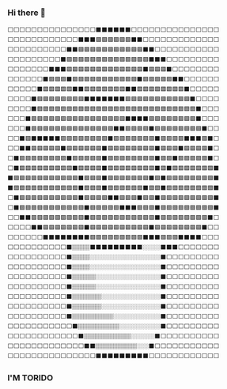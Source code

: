 ### Hi there 👋

```
⬜⬜⬜⬜⬜⬜⬜⬜⬜⬜⬜⬜⬜⬜⬜⬛⬛⬛⬛⬛⬛⬜⬜⬜⬜⬜⬜⬜⬜⬜⬜⬜⬜⬜⬜⬜
⬜⬜⬜⬜⬜⬜⬜⬜⬜⬜⬜⬜⬛⬛⬛🟪🟪🟪🟪🟪🟪⬛⬛⬜⬜⬜⬜⬜⬜⬜⬜⬜⬜⬜⬜⬜
⬜⬜⬜⬜⬜⬜⬜⬜⬜⬜⬛⬛🟪🟪🟪🟪🟪🟪🟪🟪🟪🟪🟪⬛⬛⬜⬜⬜⬜⬜⬜⬜⬜⬜⬜⬜
⬜⬜⬜⬜⬜⬜⬜⬜⬜⬛🟪🟪🟪🟪🟪🟪🟪🟪🟪🟪🟪🟪🟪🟪⬛⬛⬛⬜⬜⬜⬜⬜⬜⬜⬜⬜
⬜⬜⬜⬜⬜⬜⬜⬛⬛⬛🟪🟪🟪🟪🟪🟪🟪🟪🟪🟪🟪🟪🟪⬛🟩🟩🟩⬛⬜⬜⬜⬜⬜⬜⬜⬜
⬜⬜⬜⬜⬜⬜⬛🟩🟩🟩⬛🟪🟪🟪🟪🟪🟪🟪🟪🟪🟪🟪⬛🟩🟩🟩🟩🟩⬛⬛⬜⬜⬜⬜⬜⬜
⬜⬜⬜⬜⬜⬛🟩🟩🟩🟩🟩⬛⬛🟪🟪🟪🟪🟪🟪🟪⬛⬛🟩🟩🟩🟩🟩🟩🟩🟩⬛⬜⬜⬜⬜⬜
⬜⬜⬜⬜⬛🟩🟩🟩🟩🟩🟩🟩🟩⬛⬛⬛⬛⬛⬛⬛🟩🟩🟩🟩🟩🟩🟩🟩🟩🟩🟩⬛⬜⬜⬜⬜
⬜⬜⬜⬜⬛🟩🟩🟩🟩🟩🟩🟩🟩🟩🟩🟩🟩🟩🟩🟩🟩🟩🟩🟩🟩🟩🟩🟩🟩🟩🟩🟩⬛⬜⬜⬜
⬜⬜⬜⬛🟩🟩🟩🟩🟩🟩🟩🟩🟩🟩🟩🟩🟩🟩🟩🟩⬛⬛⬛⬛🟩🟩🟩🟩🟩🟩🟩🟩⬛⬜⬜⬜
⬜⬜⬜⬛🟩🟩🟩🟩🟩🟩🟩🟩🟩🟩🟩🟩🟩🟩⬛⬛🟪🟪🟪🟪⬛🟩🟩🟩🟩🟩🟩🟩🟩⬛⬜⬜
⬜⬜⬛🟩⬛⬛⬛⬛⬛🟩🟩🟩🟩🟩🟩🟩🟩⬛🟪🟪🟪🟪🟪🟪🟪⬛🟩🟩🟩🟩⬛⬛⬛🟪⬛⬜
⬜⬜⬛⬛🟪🟪🟪🟪🟪⬛🟩🟩🟩🟩🟩🟩⬛🟪🟪🟪🟪🟪🟪🟪🟪⬛🟩🟩🟩⬛🟪🟪🟪🟪⬛⬜
⬜⬛🟪🟪🟪🟪🟪🟪🟪🟪⬛🟩🟩🟩🟩🟩⬛🟪🟪🟪🟪🟪🟪🟪🟪⬛🟩🟩⬛🟪🟪🟪🟪🟪⬛⬜
⬜⬛🟪🟪🟪🟪🟪🟪🟪🟪🟪⬛🟩🟩🟩🟩⬛🟪🟪🟪🟪🟪🟪🟪🟪⬛🟩⬛🟪🟪🟪🟪🟪🟪🟪⬛
⬛🟪🟪🟪🟪🟪🟪🟪🟪🟪🟪🟪⬛🟩🟩🟩⬛🟪🟪🟪🟪🟪🟪🟪⬛🟩⬛🟪🟪🟪🟪🟪🟪🟪🟪⬛
⬛🟪🟪🟪🟪🟪🟪🟪🟪🟪🟪🟪⬛🟩🟩🟩⬛🟪🟪🟪🟪🟪🟪⬛🟩🟩⬛🟪🟪🟪🟪🟪🟪🟪🟪⬛
⬜⬛🟪🟪🟪🟪🟪🟪🟪🟪🟪🟪⬛🟩🟩🟩🟩⬛⬛🟪🟪🟪⬛🟩🟩⬛🟪🟪🟪🟪🟪🟪🟪🟪🟪⬛
⬜⬛🟪🟪🟪🟪🟪🟪🟪🟪🟪🟪🟪⬛🟩🟩🟩🟩🟩⬛⬛⬛🟩🟩🟩⬛🟪🟪🟪🟪🟪🟪🟪🟪🟪⬛
⬜⬜⬛⬛🟪🟪🟪🟪🟪🟪🟪🟪🟪⬛🟩🟩🟩🟩🟩🟩🟩🟩🟩🟩🟩⬛🟪🟪🟪🟪🟪🟪🟪🟪⬛⬜
⬜⬜⬜⬜⬛⬛🟪🟪🟪🟪🟪🟪🟪⬛🟩🟩🟩🟩🟩🟩🟩🟩🟩🟩⬛🟪🟪🟪🟪🟪🟪🟪🟪⬛⬜⬜
⬜⬜⬜⬜⬜⬜⬛⬛⬛⬛⬛⬛⬛⬛🟩🟩🟩🟩🟩🟩🟩🟩🟩⬛⬛⬛🟪🟪🟪⬛⬛⬛⬛⬜⬜⬜
⬜⬜⬜⬜⬜⬜⬜⬜⬜⬜⬛🏽🏽🏽⬛⬛⬛⬛⬛⬛⬛⬛⬛🏼🏼🏼⬛⬛⬛⬜⬜⬜⬜⬜⬜⬜
⬜⬜⬜⬜⬜⬜⬜⬜⬜⬜⬛🏽🏽🏽🏼🏼🏼🏼🏼🏼🏼🏼🏼🏼🏼🏼⬛⬜⬜⬜⬜⬜⬜⬜⬜⬜
⬜⬜⬜⬜⬜⬜⬜⬜⬜⬜⬛🏽🏽🏽🏼🏼🏼🏼🏼🏼🏼🏼🏼🏼🏼🏼⬛⬜⬜⬜⬜⬜⬜⬜⬜⬜
⬜⬜⬜⬜⬜⬜⬜⬜⬜⬜⬛🏽🏽🏽🏽🏼🏼🏼🏼🏼🏼🏼🏼🏼🏼🏼⬛⬜⬜⬜⬜⬜⬜⬜⬜⬜
⬜⬜⬜⬜⬜⬜⬜⬜⬜⬜⬛🏽🏽🏽🏽🏼🏼🏼🏼🏼🏼🏼🏼🏼🏼🏼⬛⬜⬜⬜⬜⬜⬜⬜⬜⬜
⬜⬜⬜⬜⬜⬜⬜⬜⬜⬜⬛🏽🏽🏽🏽🏽🏼🏼🏼🏼🏼🏼🏼🏼🏼🏼⬛⬜⬜⬜⬜⬜⬜⬜⬜⬜
⬜⬜⬜⬜⬜⬜⬜⬜⬜⬜⬛🏽🏽🏽🏽🏽🏼🏼🏼🏼🏼🏼🏼🏼🏼🏼⬛⬜⬜⬜⬜⬜⬜⬜⬜⬜
⬜⬜⬜⬜⬜⬜⬜⬜⬜⬜⬛🏽🏽🏽🏽🏽🏽🏽🏼🏼🏼🏼🏼🏼🏼🏼⬛⬜⬜⬜⬜⬜⬜⬜⬜⬜
⬜⬜⬜⬜⬜⬜⬜⬜⬜⬜⬜⬛🏽🏽🏽🏽🏽🏽🏽🏼🏼🏼🏼🏼🏼🏼⬛⬜⬜⬜⬜⬜⬜⬜⬜⬜
⬜⬜⬜⬜⬜⬜⬜⬜⬜⬜⬜⬜⬛🏽🏽🏽🏽🏽🏽🏽🏽🏼🏼🏼🏼⬛⬜⬜⬜⬜⬜⬜⬜⬜⬜⬜
⬜⬜⬜⬜⬜⬜⬜⬜⬜⬜⬜⬜⬜⬛⬛🏽🏽🏽🏽🏽🏽🏽🏼🏼⬛⬜⬜⬜⬜⬜⬜⬜⬜⬜⬜⬜
⬜⬜⬜⬜⬜⬜⬜⬜⬜⬜⬜⬜⬜⬜⬜⬛⬛⬛⬛⬛⬛⬛⬛⬛⬜⬜⬜⬜⬜⬜⬜⬜⬜⬜⬜⬜
```

<!--
**ToridoHikki/ToridoHikki** is a ✨ _special_ ✨ repository because its `README.md` (this file) appears on your GitHub profile.

Here are some ideas to get you started:

- 🔭 I’m currently working on ...
- 🌱 I’m currently learning ...
- 👯 I’m looking to collaborate on ...
- 🤔 I’m looking for help with ...
- 💬 Ask me about ...
- 📫 How to reach me: ...
- 😄 Pronouns: ...
- ⚡ Fun fact: ...
-->
### I'M TORIDO
<!--<img src="https://github.com/ToridoHikki/ToridoHikki/raw/master/p_cat_hentai.gif" style="width: 50%; height: 50%"/> -->
<!-- ![](https://github.com/ToridoHikki/ToridoHikki/raw/master/p_cat_hentai.gif) -->

<!--I love seeing my ❤️ coding 😂

So I've decided to become a QC :>

<img src="https://github.com/ToridoHikki/ToridoHikki/blob/master/Hnet.com-image.jpg" style="width: 50%; height: 50%"/> -->
<!--![](https://github.com/ToridoHikki/ToridoHikki/blob/master/annie.jpeg)-->

